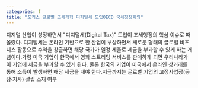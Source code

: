```yaml
---
categories: f
title: "포커스 글로벌 조세개혁 디지털세 도입OECD 국세청장회의"
---
```

디지털 산업이 성장하면서 "디지털세(Digital Tax)" 도입이 조세행정의 핵심 이슈로 떠올랐다. 디지털세는 온라인 기반으로 한 산업이 부상하면서 새로운 형태의 글로벌 비즈니스 활동으로 수익을 창출하면 해당 국가가 일정 세율로 세금을 부과할 수 있게 하는 개념이다.가령 미국 기업이 한국에서 영화 스트리밍 서비스를 판매하게 되면 우리나라가 이 기업에 세금을 부과할 수 있게 된다. 물론 한국의 기업이 미국에서 온라인 상거래를 통해 소득이 발생하면 해당 세금을 내야 한다.지금까지는 글로벌 기업의 고정사업장(공장·지사) 설립 소재 여부